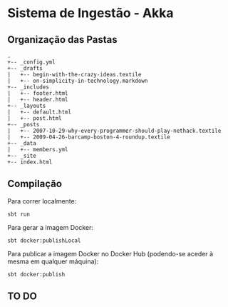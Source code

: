 # Sistema de Ingestão - Akka

## Organização das Pastas

```
.
+-- _config.yml
+-- _drafts
|   +-- begin-with-the-crazy-ideas.textile
|   +-- on-simplicity-in-technology.markdown
+-- _includes
|   +-- footer.html
|   +-- header.html
+-- _layouts
|   +-- default.html
|   +-- post.html
+-- _posts
|   +-- 2007-10-29-why-every-programmer-should-play-nethack.textile
|   +-- 2009-04-26-barcamp-boston-4-roundup.textile
+-- _data
|   +-- members.yml
+-- _site
+-- index.html
```


## Compilação

Para correr localmente:

```
sbt run
```

Para gerar a imagem Docker:

```
sbt docker:publishLocal
```

Para publicar a imagem Docker no Docker Hub (podendo-se aceder à mesma em qualquer máquina):

```
sbt docker:publish
```

## TO DO


